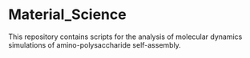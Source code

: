 # Material_Science
This repository contains scripts for the analysis of molecular dynamics simulations of amino-polysaccharide self-assembly.
